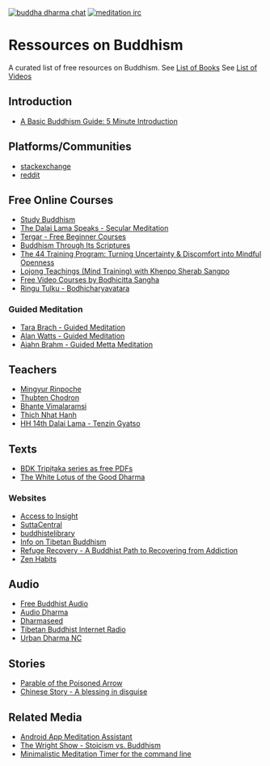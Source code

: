 [![buddha dharma chat](https://img.shields.io/badge/chat-buddha_dharma-brightgreen.svg)](https://discordapp.com/invite/Tyqd22a) <!-- github link -->
[![meditation irc](https://img.shields.io/badge/irc-meditation-brightgreen.svg)](http://webchat.freenode.net/?channels=%23%23meditation&uio=d4) <!-- github link -->

# Ressources on Buddhism
A curated list of free resources on Buddhism.
See [List of Books](books.md) 
See [List of Videos](videos.md)
## Introduction
- [A Basic Buddhism Guide: 5 Minute Introduction](http://www.buddhanet.net/e-learning/5minbud.htm)
## Platforms/Communities
- [stackexchange](https://buddhism.stackexchange.com/)
- [reddit](https://www.reddit.com/r/Buddhism/)
## Free Online Courses
- [Study Buddhism](https://studybuddhism.com/)
- [The Dalai Lama Speaks - Secular Meditation](https://www.youtube.com/watch?v=lTLe5TFTh24)
- [Tergar - Free Beginner Courses](http://learning.tergar.org/course_library/intro-to-meditation/)
- [Buddhism Through Its Scriptures](https://www.edx.org/course/buddhism-through-its-scriptures)
- [The 44 Training Program: Turning Uncertainty & Discomfort into Mindful Openness](https://zenhabits.net/the-44/)
- [Lojong Teachings (Mind Training) with Khenpo Sherab Sangpo](https://www.youtube.com/watch?v=8sM9-xOi8mU&list=PLaAW1H5vg2nFhEylEP9HJYNPavhkXosuo)
- [Free Video Courses by Bodhicitta Sangha](https://www.youtube.com/user/KhenpoSherabSangpo/playlists)
- [Ringu Tulku - Bodhicharyavatara](https://bodhicharya.org/teachings/courses/bodhicharyavatara)
### Guided Meditation
- [Tara Brach - Guided Meditation](https://www.tarabrach.com/guided-meditations/)
- [Alan Watts - Guided Meditation](https://www.youtube.com/watch?v=PxJ0N2vq2GM)
- [Ajahn Brahm - Guided Metta Meditation](https://www.youtube.com/watch?v=7Jb72-QgXOc)
## Teachers
- [Mingyur Rinpoche](https://www.youtube.com/user/MingyurRinpoche)
- [Thubten Chodron](http://thubtenchodron.org/)
- [Bhante Vimalaramsi](http://dhammasukha.org)
- [Thich Nhat Hanh](https://plumvillage.org/about/thich-nhat-hanh/)
- [HH 14th Dalai Lama - Tenzin Gyatso](https://www.dalailama.com/the-dalai-lama)
## Texts
- [BDK Tripiṭaka series as free PDFs](http://www.bdkamerica.org/bdk-tripitaka-digital-downloads)
- [The White Lotus of the Good Dharma](http://read.84000.co/translation/toh113.html)
### Websites
- [Access to Insight](http://www.accesstoinsight.org)
- [SuttaCentral](https://suttacentral.net)
- [buddhistelibrary](http://www.buddhistelibrary.org/en/index.php?lang=english)
- [Info on Tibetan Buddhism](https://info-buddhism.com/)
- [Refuge Recovery - A Buddhist Path to Recovering from Addiction](http://www.refugerecovery.org/)
- [Zen Habits](https://zenhabits.net/)
## Audio
- [Free Buddhist Audio](https://thebuddhistcentre.com/freebuddhistaudio)
- [Audio Dharma](http://www.audiodharma.org/)
- [Dharmaseed](http://dharmaseed.org)
- [Tibetan Buddhist Internet Radio](http://www.lamrim.com/index2.html)
- [Urban Dharma NC](https://urbandharmancpodcast.wordpress.com)
## Stories
- [Parable of the Poisoned Arrow](https://en.wikipedia.org/wiki/Parable_of_the_Poisoned_Arrow)
- [Chinese Story - A blessing in disguise](http://legacy.ymaa.com/articles/stories-proverbs/blessing-in-disguise)
## Related Media
- [Android App Meditation Assistant](https://f-droid.org/packages/sh.ftp.rocketninelabs.meditationassistant.opensource/)
- [The Wright Show - Stoicism vs. Buddhism](https://www.youtube.com/watch?v=qcEiF6_Uevo)
- [Minimalistic Meditation Timer for the command line](https://pypi.org/project/meditate)
